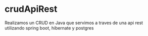 # crudApiRest
Realizamos un CRUD en Java que servimos a traves de una api rest utilizando spring boot, hibernate y postgres
